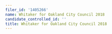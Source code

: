 ```yaml
---
filer_id: '1405266'
name: Whitaker for Oakland City Council 2018
candidate_controlled_id: ''
title: Whitaker for Oakland City Council 2018
---
```

